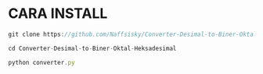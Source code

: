 # CARA INSTALL

```javascript
git clone https://github.com/Naffsisky/Converter-Desimal-to-Biner-Oktal-Heksadesimal.git
```


```javascript
cd Converter-Desimal-to-Biner-Oktal-Heksadesimal
```

```javascript
python converter.py
```
